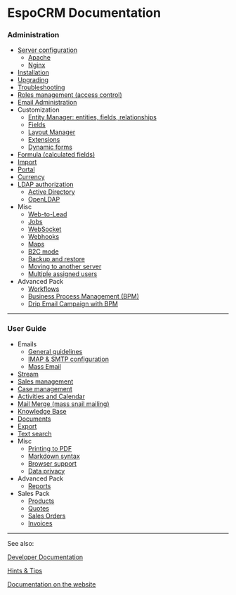 # EspoCRM Documentation

### Administration

* [Server configuration](https://github.com/espocrm/documentation/blob/master/administration/server-configuration.md)
  * [Apache](https://github.com/espocrm/documentation/blob/master/administration/apache-server-configuration.md)
  * [Nginx](https://github.com/espocrm/documentation/blob/master/administration/nginx-server-configuration.md)
* [Installation](https://github.com/espocrm/documentation/blob/master/administration/installation.md)
* [Upgrading](https://github.com/espocrm/documentation/blob/master/administration/upgrading.md)
* [Troubleshooting](https://github.com/espocrm/documentation/blob/master/administration/troubleshooting.md)
* [Roles management (access control)](https://github.com/espocrm/documentation/blob/master/administration/roles-management.md)
* [Email Administration](https://github.com/espocrm/documentation/blob/master/administration/emails.md)
* Customization
  * [Entity Manager: entities, fields, relationships](https://github.com/espocrm/documentation/blob/master/administration/entity-manager.md)
  * [Fields](https://github.com/espocrm/documentation/blob/master/administration/fields.md)
  * [Layout Manager](https://github.com/espocrm/documentation/blob/master/administration/layout-manager.md)
  * [Extensions](https://github.com/espocrm/documentation/blob/master/administration/extensions.md)
  * [Dynamic forms](https://github.com/espocrm/documentation/blob/master/administration/dynamic-logic.md)
* [Formula (calculated fields)](https://github.com/espocrm/documentation/blob/master/administration/formula.md)
* [Import](https://github.com/espocrm/documentation/blob/master/administration/import.md)
* [Portal](https://github.com/espocrm/documentation/blob/master/administration/portal.md)
* [Currency](https://github.com/espocrm/documentation/blob/master/administration/currency.md)
* [LDAP authorization](https://github.com/espocrm/documentation/blob/master/administration/ldap-authorization.md)
  * [Active Directory](https://github.com/espocrm/documentation/blob/master/administration/ldap-authorization-for-ad.md)
  * [OpenLDAP](https://github.com/espocrm/documentation/blob/master/administration/ldap-authorization-for-openldap.md)
* Misc
  * [Web-to-Lead](https://github.com/espocrm/documentation/blob/master/administration/web-to-lead.md)
  * [Jobs](https://github.com/espocrm/documentation/blob/master/administration/jobs.md)
  * [WebSocket](https://github.com/espocrm/documentation/blob/master/administration/websocket.md)
  * [Webhooks](https://github.com/espocrm/documentation/blob/master/administration/webhooks.md)
  * [Maps](https://github.com/espocrm/documentation/blob/master/administration/maps.md)
  * [B2C mode](https://github.com/espocrm/documentation/blob/master/administration/b2c.md)
  * [Backup and restore](https://github.com/espocrm/documentation/blob/master/administration/backup-and-restore.md)
  * [Moving to another server](https://github.com/espocrm/documentation/blob/master/administration/moving-to-another-server.md)
  * [Multiple assigned users](https://github.com/espocrm/documentation/blob/master/administration/multiple-assigned-users.md)
* Advanced Pack
  * [Workflows](https://github.com/espocrm/documentation/blob/master/administration/workflows.md)
  * [Business Process Management (BPM)](https://github.com/espocrm/documentation/blob/master/administration/bpm.md)
  * [Drip Email Campaign with BPM](https://github.com/espocrm/documentation/blob/master/administration/bpm-drip-email-campaign.md)

---

### User Guide

* Emails
  * [General guidelines](https://github.com/espocrm/documentation/blob/master/user-guide/emails.md)
  * [IMAP & SMTP configuration](https://github.com/espocrm/documentation/blob/master/user-guide/imap-smtp-configuration.md)
  * [Mass Email](https://github.com/espocrm/documentation/blob/master/user-guide/mass-email.md)
* [Stream](https://github.com/espocrm/documentation/blob/master/user-guide/stream.md)
* [Sales management](https://github.com/espocrm/documentation/blob/master/user-guide/sales-management.md)
* [Case management](https://github.com/espocrm/documentation/blob/master/user-guide/case-management.md)
* [Activities and Calendar](https://github.com/espocrm/documentation/blob/master/user-guide/activities-and-calendar.md)
* [Mail Merge (mass snail mailing)](https://github.com/espocrm/documentation/blob/master/user-guide/mail-merge.md)
* [Knowledge Base](https://github.com/espocrm/documentation/blob/master/user-guide/knowledge-base.md)
* [Documents](https://github.com/espocrm/documentation/blob/master/user-guide/documents.md)
* [Export](https://github.com/espocrm/documentation/blob/master/user-guide/export.md)
* [Text search](https://github.com/espocrm/documentation/blob/master/user-guide/text-search.md)
* Misc
  * [Printing to PDF](https://github.com/espocrm/documentation/blob/master/user-guide/printing-to-pdf.md)
  * [Markdown syntax](https://github.com/espocrm/documentation/blob/master/user-guide/markdown.md)
  * [Browser support](https://github.com/espocrm/documentation/blob/master/user-guide/browser-support.md)
  * [Data privacy](https://github.com/espocrm/documentation/blob/master/user-guide/data-privacy.md)
* Advanced Pack
  * [Reports](https://github.com/espocrm/documentation/blob/master/user-guide/reports.md)
* Sales Pack
  * [Products](https://github.com/espocrm/documentation/blob/master/user-guide/products.md)
  * [Quotes](https://github.com/espocrm/documentation/blob/master/user-guide/quotes.md)
  * [Sales Orders](https://github.com/espocrm/documentation/blob/master/user-guide/sales-orders.md)
  * [Invoices](https://github.com/espocrm/documentation/blob/master/user-guide/invoices.md)

---

See also:

[Developer Documentation](https://github.com/espocrm/documentation/blob/master/development/index.md)

[Hints & Tips](https://www.espocrm.com/tips/)

[Documentation on the website](https://www.espocrm.com/documentation/)
